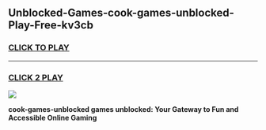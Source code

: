 
## Unblocked-Games-cook-games-unblocked-Play-Free-kv3cb
<h3>
<a href="https://premium76.site?title=cook-games-unblocked&ref=18A">CLICK TO PLAY</a></h3>
<hr>

<h3>
<a href="https://premium76.site?title=cook-games-unblocked&ref=18A">CLICK 2 PLAY</a>
  
</h3>

<a href="https://premium76.site?title=cook-games-unblocked&ref=18A"><img src="https://clearcache.store/games.png"></a>


**cook-games-unblocked games unblocked: Your Gateway to Fun and Accessible Online Gaming**
